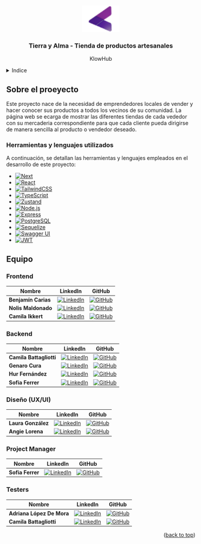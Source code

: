 <a id="readme-top"></a>

<br />
<div align="center">
    <img src="\frontend\public\temp\imgs\klowhub.png" alt="Logo" width="100" height="70">

  <h3 align="center">Tierra y Alma - Tienda de productos artesanales</h3>

  <p align="center">
    KlowHub
  </p>
</div>



<!-- INDICE -->
<details>
  <summary>Indice</summary>
  <ol>
    <li><a href="#about-the-project">Sobre el proyecto</a></li>
    <li><a href="#built-with">Herramientas y lenguajes utilizados</a></li>
    <li><a href="#contributing">Equipo</a></li>
  </ol>
</details>



<!-- ABOUT THE PROJECT -->
## Sobre el proeyecto

Este proyecto nace de la necesidad de emprendedores locales de vender y hacer conocer sus productos a todos los vecinos de su comunidad. 
La página web se ecarga de mostrar las diferentes tiendas de cada vededor con su mercaderia correspondiente para que cada cliente pueda dirigirse de manera sencilla al producto o vendedor deseado.


### Herramientas y lenguajes utilizados

A continuación, se detallan las herramientas y lenguajes empleados en el desarrollo de este proyecto:

* [![Next][Next.js]][Next-url]
* [![React][React.js]][React-url]
* [![TailwindCSS][TailwindCSS.com]][TailwindCSS-url]
* [![TypeScript][TypeScript.com]][TypeScript-url]
* [![Zustand][Zustand.js]][Zustand-url]
* [![Node.js][Node.js]][Node-url]
* [![Express][Express.js]][Express-url]
* [![PostgreSQL][PostgreSQL.com]][PostgreSQL-url]
* [![Sequelize][Sequelize.com]][Sequelize-url]
* [![Swagger UI][SwaggerUI.com]][SwaggerUI-url]
* [![JWT][JWT.io]][JWT-url]


<!-- EQUIPO -->
## Equipo

### Frontend
| Nombre               | LinkedIn                                                                                  | GitHub                                                                     |
|----------------------|-------------------------------------------------------------------------------------------|---------------------------------------------------------------------------|
| **Benjamín Carias**  | [![LinkedIn](https://img.shields.io/badge/-LinkedIn-0077B5?logo=linkedin&logoColor=white)](https://www.linkedin.com/in/devbenja/) | [![GitHub](https://img.shields.io/badge/-GitHub-333?logo=github&logoColor=white)](https://github.com/devbenja) |
| **Nolis Maldonado**  | [![LinkedIn](https://img.shields.io/badge/-LinkedIn-0077B5?logo=linkedin&logoColor=white)](https://www.linkedin.com/in/nolis-maldonado/) | [![GitHub](https://img.shields.io/badge/-GitHub-333?logo=github&logoColor=white)](https://github.com/perfil2) |
| **Camila Ikkert**    | [![LinkedIn](https://img.shields.io/badge/-LinkedIn-0077B5?logo=linkedin&logoColor=white)](https://www.linkedin.com/in/camila-milena-ikkert/) | [![GitHub](https://img.shields.io/badge/-GitHub-333?logo=github&logoColor=white)](https://github.com/CamilaMilenaIkkert) |

### Backend
| Nombre                 | LinkedIn                                                                                  | GitHub                                                                     |
|------------------------|-------------------------------------------------------------------------------------------|---------------------------------------------------------------------------|
| **Camila Battagliotti**| [![LinkedIn](https://img.shields.io/badge/-LinkedIn-0077B5?logo=linkedin&logoColor=white)](http://www.linkedin.com/in/camila-battagliotti) | [![GitHub](https://img.shields.io/badge/-GitHub-333?logo=github&logoColor=white)](http://github.com/CamilaBattagliotti) |
| **Genaro Cura**        | [![LinkedIn](https://img.shields.io/badge/-LinkedIn-0077B5?logo=linkedin&logoColor=white)](http://www.linkedin.com/in/genaro-cura) | [![GitHub](https://img.shields.io/badge/-GitHub-333?logo=github&logoColor=white)](https://github.com/GenaroCura) |
| **Hur Fernández**      | [![LinkedIn](https://img.shields.io/badge/-LinkedIn-0077B5?logo=linkedin&logoColor=white)](https://www.linkedin.com/in/perfil4) | [![GitHub](https://img.shields.io/badge/-GitHub-333?logo=github&logoColor=white)](https://github.com/perfil4) |
| **Sofia Ferrer**       | [![LinkedIn](https://img.shields.io/badge/-LinkedIn-0077B5?logo=linkedin&logoColor=white)](https://www.linkedin.com/in/ferrer-sofia/) | [![GitHub](https://img.shields.io/badge/-GitHub-333?logo=github&logoColor=white)](https://github.com/Sofiferrer) |

### Diseño (UX/UI)
| Nombre                | LinkedIn                                                                                  | GitHub                                                                     |
|-----------------------|-------------------------------------------------------------------------------------------|---------------------------------------------------------------------------|
| **Laura González**    | [![LinkedIn](https://img.shields.io/badge/-LinkedIn-0077B5?logo=linkedin&logoColor=white)](https://www.linkedin.com/in/lagonzalezdev) | [![GitHub](https://img.shields.io/badge/-GitHub-333?logo=github&logoColor=white)](https://github.com/lagonzalezdev) |
| **Angie Lorena**      | [![LinkedIn](https://img.shields.io/badge/-LinkedIn-0077B5?logo=linkedin&logoColor=white)](http://www.linkedin.com/in/angie-lorena-s%C3%A1nchez-l%C3%B3pez) | [![GitHub](https://img.shields.io/badge/-GitHub-333?logo=github&logoColor=white)](https://github.com/AngieSanchez09) |

### Project Manager
| Nombre           | LinkedIn                                                                                  | GitHub                                                                     |
|------------------|-------------------------------------------------------------------------------------------|---------------------------------------------------------------------------|
| **Sofia Ferrer**       | [![LinkedIn](https://img.shields.io/badge/-LinkedIn-0077B5?logo=linkedin&logoColor=white)](https://www.linkedin.com/in/ferrer-sofia/) | [![GitHub](https://img.shields.io/badge/-GitHub-333?logo=github&logoColor=white)](https://github.com/Sofiferrer) |

### Testers
| Nombre                 | LinkedIn                                                                                  | GitHub                                                                     |
|------------------------|-------------------------------------------------------------------------------------------|---------------------------------------------------------------------------|
| **Adriana López De Mora**      | [![LinkedIn](https://img.shields.io/badge/-LinkedIn-0077B5?logo=linkedin&logoColor=white)](https://www.linkedin.com/in/adrianalopezdemora/) | [![GitHub](https://img.shields.io/badge/-GitHub-333?logo=github&logoColor=white)](https://github.com/adrianalopezdemora) |
| **Camila Battagliotti**| [![LinkedIn](https://img.shields.io/badge/-LinkedIn-0077B5?logo=linkedin&logoColor=white)](http://www.linkedin.com/in/camila-battagliotti) | [![GitHub](https://img.shields.io/badge/-GitHub-333?logo=github&logoColor=white)](http://github.com/CamilaBattagliotti) |



<p align="right">(<a href="#readme-top">back to top</a>)</p>



<!-- LINKS E IMÁGENES -->
[Next.js]: https://img.shields.io/badge/next.js-000000?style=for-the-badge&logo=nextdotjs&logoColor=white
[Next-url]: https://nextjs.org/
[React.js]: https://img.shields.io/badge/React-20232A?style=for-the-badge&logo=react&logoColor=61DAFB
[React-url]: https://reactjs.org/
[TailwindCSS.com]: https://img.shields.io/badge/TailwindCSS-38B2AC?style=for-the-badge&logo=tailwind-css&logoColor=white]
[TailwindCSS-url]: https://tailwindcss.com
[TypeScript.com]: https://img.shields.io/badge/TypeScript-007ACC?style=for-the-badge&logo=typescript&logoColor=white
[TypeScript-url]: https://www.typescriptlang.org/
[Zustand.js]: https://img.shields.io/badge/Zustand-3178C6?style=for-the-badge&logo=zustand&logoColor=white
[Zustand-url]: https://zustand-demo.pmnd.rs/
[Node.js]: https://img.shields.io/badge/Node.js-339933?style=for-the-badge&logo=node-dot-js&logoColor=white
[Node-url]: https://nodejs.org/
[Express.js]: https://img.shields.io/badge/Express.js-404D59?style=for-the-badge
[Express-url]: https://expressjs.com/
[PostgreSQL.com]: https://img.shields.io/badge/PostgreSQL-4169E1?style=for-the-badge&logo=postgresql&logoColor=white
[PostgreSQL-url]: https://www.postgresql.org/
[Sequelize.com]: https://img.shields.io/badge/Sequelize-52B0E7?style=for-the-badge&logo=sequelize&logoColor=white
[Sequelize-url]: https://sequelize.org/
[SwaggerUI.com]: https://img.shields.io/badge/Swagger_UI-85EA2D?style=for-the-badge&logo=swagger&logoColor=black
[SwaggerUI-url]: https://swagger.io/tools/swagger-ui/
[JWT.io]: https://img.shields.io/badge/JWT-000000?style=for-the-badge&logo=jsonwebtokens&logoColor=white
[JWT-url]: https://jwt.io/
